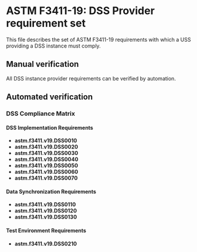 # ASTM F3411-19: DSS Provider requirement set

This file describes the set of ASTM F3411-19 requirements with which a USS providing a DSS instance must comply.

## Manual verification

All DSS instance provider requirements can be verified by automation.

## Automated verification

### DSS Compliance Matrix

#### DSS Implementation Requirements

* **astm.f3411.v19.DSS0010**
* **astm.f3411.v19.DSS0020**
* **astm.f3411.v19.DSS0030**
* **astm.f3411.v19.DSS0040**
* **astm.f3411.v19.DSS0050**
* **astm.f3411.v19.DSS0060**
* **astm.f3411.v19.DSS0070**

#### Data Synchronization Requirements

* **astm.f3411.v19.DSS0110**
* **astm.f3411.v19.DSS0120**
* **astm.f3411.v19.DSS0130**

#### Test Environment Requirements

* **astm.f3411.v19.DSS0210**
